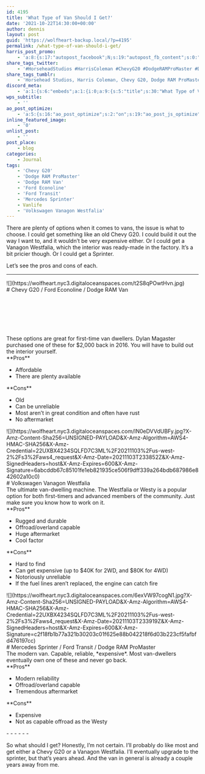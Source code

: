 ```yaml
---
id: 4195
title: 'What Type of Van Should I Get?'
date: '2021-10-22T14:30:00+00:00'
author: dennis
layout: post
guid: 'https://wolfheart-backup.local/?p=4195'
permalink: /what-type-of-van-should-i-get/
harris_post_promo:
    - 'a:8:{s:17:"autopost_facebook";N;s:19:"autopost_fb_content";s:0:"";s:16:"autopost_twitter";N;s:19:"autopost_tw_content";s:0:"";s:15:"autopost_tumblr";N;s:19:"autopost_tu_content";s:0:"";s:16:"autopost_discord";N;s:19:"autopost_di_content";s:0:"";}'
share_tags_twitter:
    - '#HorseheadStudios #HarrisColeman #ChevyG20 #DodgeRAMProMaster #DodgeRAMVan #FordEconoline #FordTransit #MercedesSprinter #Vanlife #VolkswagenVanagonWestfalia'
share_tags_tumblr:
    - 'Horsehead Studios, Harris Coleman, Chevy G20, Dodge RAM ProMaster, Dodge RAM Van, Ford Econoline, Ford Transit, Mercedes Sprinter, Vanlife, Volkswagen Vanagon Westfalia'
discord_meta:
    - 'a:1:{s:6:"embeds";a:1:{i:0;a:9:{s:5:"title";s:30:"What Type of Van Should I Get?";s:4:"type";s:4:"rich";s:5:"color";i:0;s:11:"description";s:1132:"[nl]There are plenty of options when it comes to vans, the issue is what to choose. I could get something like an old Chevy G20. I could build it out the way I want to, and it wouldn''t be very expensive either. Or I could get a Vanagon Westfalia, which the interior was ready-made in the factory. It''s a bit pricier though. Or I could get a Sprinter.[nl][nl][nl][nl]Let''s see the pros and cons of each.[nl][nl][nl][nl][nl][nl]**Topics:** [#Journal](https://wolfheartstudios-022022.local/topic/journal/) [#Chevy G20](https://wolfheartstudios-022022.local/tag/chevy-g20/) [#Dodge RAM ProMaster](https://wolfheartstudios-022022.local/tag/dodge-ram-promaster/) [#Dodge RAM Van](https://wolfheartstudios-022022.local/tag/dodge-ram-van/) [#Ford Econoline](https://wolfheartstudios-022022.local/tag/ford-econoline/) [#Ford Transit](https://wolfheartstudios-022022.local/tag/ford-transit/) [#Mercedes Sprinter](https://wolfheartstudios-022022.local/tag/mercedes-sprinter/) [#Vanlife](https://wolfheartstudios-022022.local/tag/vanlife/) [#Volkswagen Vanagon Westfalia](https://wolfheartstudios-022022.local/tag/volkswagen-vanagon-westfalia/)";s:3:"url";s:25:"https://wolfhe.art/w2uL6z";s:9:"timestamp";s:25:"2021-10-22T14:30:00-05:00";s:6:"footer";a:2:{s:4:"text";s:17:"Wolfheart Studios";s:8:"icon_url";s:39:"https://cdn.horsehead.tv/32x32/logo.png";}s:6:"author";a:2:{s:4:"name";s:25:"Dennis Abernathy Harrison";s:8:"icon_url";s:81:"https://secure.gravatar.com/avatar/46bd34a2a271159557a75f870d29d02d?s=32&d=mm&r=g";}s:5:"image";a:1:{s:3:"url";s:74:"https://wolfheartstudios-022022.local/wp-includes/images/media/default.png";}}}}'
wps_subtitle:
    - ''
ao_post_optimize:
    - 'a:5:{s:16:"ao_post_optimize";s:2:"on";s:19:"ao_post_js_optimize";s:2:"on";s:20:"ao_post_css_optimize";s:2:"on";s:12:"ao_post_ccss";s:2:"on";s:16:"ao_post_lazyload";s:2:"on";}'
inline_featured_image:
    - '0'
unlist_post:
    - ''
post_place:
    - blog
categories:
    - Journal
tags:
    - 'Chevy G20'
    - 'Dodge RAM ProMaster'
    - 'Dodge RAM Van'
    - 'Ford Econoline'
    - 'Ford Transit'
    - 'Mercedes Sprinter'
    - Vanlife
    - 'Volkswagen Vanagon Westfalia'
---
```


There are plenty of options when it comes to vans, the issue is what to choose. I could get something like an old Chevy G20. I could build it out the way I want to, and it wouldn’t be very expensive either. Or I could get a Vanagon Westfalia, which the interior was ready-made in the factory. It’s a bit pricier though. Or I could get a Sprinter.

Let’s see the pros and cons of each.

- - - - - -

<div class="wp-block-cover aligncenter has-background-dim has-background-gradient" style="min-height:145px"><span aria-hidden="true" class="wp-block-cover__gradient-background" style="background:linear-gradient(180deg,rgba(0,0,0,0.25) 0%,rgba(0,0,0,0.75) 100%)"></span>![](https://wolfheart.nyc3.digitaloceanspaces.com/t2S8qPOwtHvn.jpg)<div class="wp-block-cover__inner-container"># Chevy G20 / Ford Econoline / Dodge RAM Van

</div></div>These options are great for first-time van dwellers. Dylan Magaster purchased one of these for $2,000 back in 2016. You will have to build out the interior yourself.

<div class="wp-block-columns"><div class="wp-block-column">**Pros**

- Affordable
- There are plenty available

</div><div class="wp-block-column">**Cons**

- Old
- Can be unreliable
- Most aren’t in great condition and often have rust
- No aftermarket

</div></div><div class="wp-block-cover aligncenter has-background-dim has-background-gradient" style="min-height:145px"><span aria-hidden="true" class="wp-block-cover__gradient-background" style="background:linear-gradient(180deg,rgba(0,0,0,0.25) 0%,rgba(0,0,0,0.75) 100%)"></span>![](https://wolfheart.nyc3.digitaloceanspaces.com/lN0eDVVdUBFy.jpg?X-Amz-Content-Sha256=UNSIGNED-PAYLOAD&X-Amz-Algorithm=AWS4-HMAC-SHA256&X-Amz-Credential=22UXBX4234SQLFD7C3ML%2F20211103%2Fus-west-2%2Fs3%2Faws4_request&X-Amz-Date=20211103T233852Z&X-Amz-SignedHeaders=host&X-Amz-Expires=600&X-Amz-Signature=6abcddb67c85101fe1eb821935ce506f9dff339a264bdb687986e842602a10c0)<div class="wp-block-cover__inner-container"># Volkswagen Vanagon Westfalia

</div></div>The ultimate van-dwelling machine. The Westfalia or Westy is a popular option for both first-timers and advanced members of the community. Just make sure you know how to work on it.

<div class="wp-block-columns"><div class="wp-block-column">**Pros**

- Rugged and durable
- Offroad/overland capable
- Huge aftermarket
- Cool factor

</div><div class="wp-block-column">**Cons**

- Hard to find
- Can get expensive (up to $40K for 2WD, and $80K for 4WD)
- Notoriously unreliable
- If the fuel lines aren’t replaced, the engine can catch fire

</div></div><div class="wp-block-cover aligncenter has-background-dim has-background-gradient" style="min-height:145px"><span aria-hidden="true" class="wp-block-cover__gradient-background" style="background:linear-gradient(180deg,rgba(0,0,0,0.25) 0%,rgba(0,0,0,0.75) 100%)"></span>![](https://wolfheart.nyc3.digitaloceanspaces.com/6exVW97cogN1.jpg?X-Amz-Content-Sha256=UNSIGNED-PAYLOAD&X-Amz-Algorithm=AWS4-HMAC-SHA256&X-Amz-Credential=22UXBX4234SQLFD7C3ML%2F20211103%2Fus-west-2%2Fs3%2Faws4_request&X-Amz-Date=20211103T233919Z&X-Amz-SignedHeaders=host&X-Amz-Expires=600&X-Amz-Signature=c2f18fb1b77a321b30203c01f625e88b042218f6d03b223cf5fafbfd476197cc)<div class="wp-block-cover__inner-container"># Mercedes Sprinter / Ford Transit / Dodge RAM ProMaster

</div></div>The modern van. Capable, reliable, *expensive*. Most van-dwellers eventually own one of these and never go back.

<div class="wp-block-columns"><div class="wp-block-column">**Pros**

- Modern reliability
- Offroad/overland capable
- Tremendous aftermarket

</div><div class="wp-block-column">**Cons**

- Expensive
- Not as capable offroad as the Westy

</div></div>- - - - - -

So what should I get? Honestly, I’m not certain. I’ll probably do like most and get either a Chevy G20 or a Vanagon Westfalia. I’ll eventually upgrade to the sprinter, but that’s years ahead. And the van in general is already a couple years away from me.